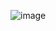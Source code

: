 ![image](https://github.com/Prapttiii/Unit-Conveter/assets/135734478/31713351-9faa-4f23-a591-ae45021f55af)
